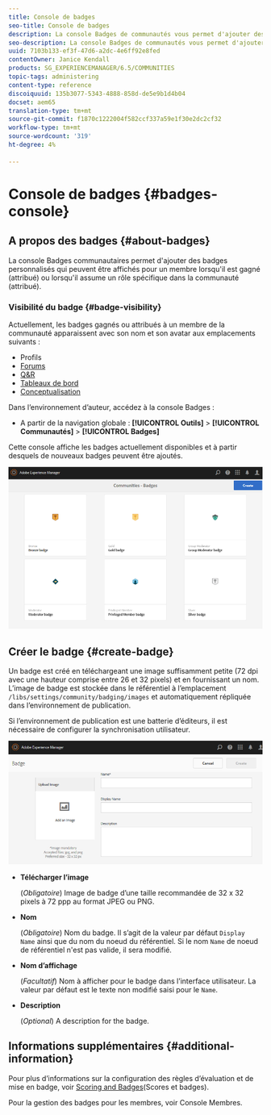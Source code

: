 ```yaml
---
title: Console de badges
seo-title: Console de badges
description: La console Badges de communautés vous permet d'ajouter des badges personnalisés qui peuvent être affichés pour les membres lorsqu'ils sont gagnés (attribués) ou lorsqu'ils assument un rôle spécifique dans la communauté (affectés).
seo-description: La console Badges de communautés vous permet d'ajouter des badges personnalisés qui peuvent être affichés pour les membres lorsqu'ils sont gagnés (attribués) ou lorsqu'ils assument un rôle spécifique dans la communauté (affectés).
uuid: 7103b133-ef3f-47d6-a2dc-4e6ff92e8fed
contentOwner: Janice Kendall
products: SG_EXPERIENCEMANAGER/6.5/COMMUNITIES
topic-tags: administering
content-type: reference
discoiquuid: 135b3077-5343-4888-858d-de5e9b1d4b04
docset: aem65
translation-type: tm+mt
source-git-commit: f1870c1222004f582ccf337a59e1f30e2dc2cf32
workflow-type: tm+mt
source-wordcount: '319'
ht-degree: 4%

---
```



# Console de badges {#badges-console}

## A propos des badges {#about-badges}

La console Badges communautaires permet d&#39;ajouter des badges personnalisés qui peuvent être affichés pour un membre lorsqu&#39;il est gagné (attribué) ou lorsqu&#39;il assume un rôle spécifique dans la communauté (attribué).

### Visibilité du badge {#badge-visibility}

Actuellement, les badges gagnés ou attribués à un membre de la communauté apparaissent avec son nom et son avatar aux emplacements suivants :

* Profils
* [Forums](/help/communities/forum.md)
* [Q&amp;R](/help/communities/working-with-qna.md)
* [Tableaux de bord](/help/communities/enabling-leaderboard.md)
* [Conceptualisation](/help/communities/ideation-feature.md)

Dans l’environnement d’auteur, accédez à la console Badges :

* A partir de la navigation globale : **[!UICONTROL Outils]** > **[!UICONTROL Communautés]** > **[!UICONTROL Badges]**

Cette console affiche les badges actuellement disponibles et à partir desquels de nouveaux badges peuvent être ajoutés.

![badges-accueil](assets/badges-homepage.png)

## Créer le badge {#create-badge}

Un badge est créé en téléchargeant une image suffisamment petite (72 dpi avec une hauteur comprise entre 26 et 32 pixels) et en fournissant un nom. L’image de badge est stockée dans le référentiel à l’emplacement `/libs/settings/community/badging/images` et automatiquement répliquée dans l’environnement de publication.

Si l’environnement de publication est une batterie d’éditeurs, il est nécessaire de configurer la synchronisation [](/help/communities/sync.md)utilisateur.

![badges-1](assets/badges-1.png)

* **Télécharger l’image**

   (*Obligatoire*) Image de badge d’une taille recommandée de 32 x 32 pixels à 72 ppp au format JPEG ou PNG.

* **Nom**

   (*Obligatoire*) Nom du badge. Il s’agit de la valeur par défaut `Display Name` ainsi que du nom du noeud du référentiel. Si le nom `Name` de noeud de référentiel n&#39;est pas valide, il sera modifié.

* **Nom d’affichage**

   (*Facultatif*) Nom à afficher pour le badge dans l’interface utilisateur. La valeur par défaut est le texte non modifié saisi pour le `Name`.

* **Description**

   (*Optional*) A description for the badge.

## Informations supplémentaires {#additional-information}

Pour plus d’informations sur la configuration des règles d’évaluation et de mise en badge, voir [Scoring and Badges](/help/communities/implementing-scoring.md)(Scores et badges).

Pour la gestion des badges pour les membres, voir Console [](/help/communities/members.md)Membres.
